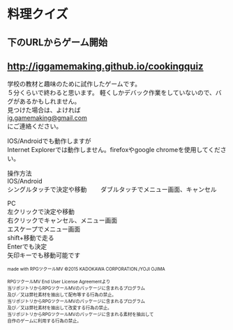 # 料理クイズ  
## 下のURLからゲーム開始  
## http://iggamemaking.github.io/cookingquiz  

学校の教材と趣味のために試作したゲームです。  
５分くらいで終わると思います。
軽くしかデバック作業をしていないので、バグがあるかもしれません。  
見つけた場合は、よければ  
ig.gamemaking@gmail.com  
にご連絡ください。
 
IOS/Androidでも動作しますが  
Internet Explorerでは動作しません。firefoxやgoogle chromeを使用してください。

操作方法  
IOS/Android  
シングルタッチで決定や移動　　
ダブルタッチでメニュー画面、キャンセル

PC  
左クリックで決定や移動  
右クリックでキャンセル、メニュー画面  
エスケープでメニュー画面  
shift+移動で走る  
Enterでも決定  
矢印キーでも移動可能です

<p><font size="-2">
made with RPGツクールMV  
©2015 KADOKAWA CORPORATION./YOJI OJIMA

RPGツクールMV End User License Agreementより  
当リポジトリからRPGツクールMVのパッケージに含まれるプログラム  
及び／又は弊社素材を抽出して配布等する行為の禁止。  
当リポジトリからRPGツクールMVのパッケージに含まれるプログラム  
及び／又は弊社素材を抽出して改変する行為の禁止。    
当リポジトリからRPGツクールMVのパッケージに含まれる素材を抽出して  
自作のゲームに利用する行為の禁止。 
</font></p>

